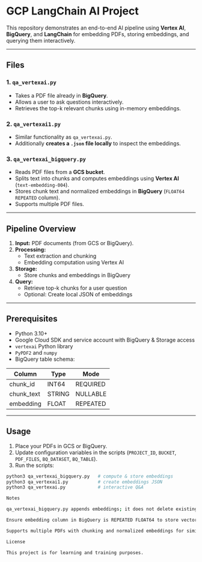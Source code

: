 # GCP LangChain AI Project

This repository demonstrates an end-to-end AI pipeline using **Vertex AI**, **BigQuery**, and **LangChain** for embedding PDFs, storing embeddings, and querying them interactively.  

---

## **Files**

### 1. `qa_vertexai.py`
- Takes a PDF file already in **BigQuery**.
- Allows a user to ask questions interactively.
- Retrieves the top-k relevant chunks using in-memory embeddings.

### 2. `qa_vertexai1.py`
- Similar functionality as `qa_vertexai.py`.
- Additionally **creates a `.json` file locally** to inspect the embeddings.

### 3. `qa_vertexai_bigquery.py`
- Reads PDF files from a **GCS bucket**.
- Splits text into chunks and computes embeddings using **Vertex AI** (`text-embedding-004`).
- Stores chunk text and normalized embeddings in **BigQuery** (`FLOAT64 REPEATED` column).
- Supports multiple PDF files.

---

## **Pipeline Overview**

1. **Input:** PDF documents (from GCS or BigQuery).  
2. **Processing:**  
   - Text extraction and chunking  
   - Embedding computation using Vertex AI  
3. **Storage:**  
   - Store chunks and embeddings in BigQuery  
4. **Query:**  
   - Retrieve top-k chunks for a user question  
   - Optional: Create local JSON of embeddings  

---

## **Prerequisites**

- Python 3.10+  
- Google Cloud SDK and service account with BigQuery & Storage access  
- `vertexai` Python library  
- `PyPDF2` and `numpy`  
- BigQuery table schema:  

| Column       | Type   | Mode      |
|--------------|--------|-----------|
| chunk_id     | INT64  | REQUIRED  |
| chunk_text   | STRING | NULLABLE  |
| embedding    | FLOAT  | REPEATED  |

---

## **Usage**

1. Place your PDFs in GCS or BigQuery.  
2. Update configuration variables in the scripts (`PROJECT_ID`, `BUCKET`, `PDF_FILES`, `BQ_DATASET`, `BQ_TABLE`).  
3. Run the scripts:  

```bash
python3 qa_vertexai_bigquery.py   # compute & store embeddings
python3 qa_vertexai1.py           # create embeddings JSON
python3 qa_vertexai.py            # interactive Q&A

Notes

qa_vertexai_bigquery.py appends embeddings; it does not delete existing rows.

Ensure embedding column in BigQuery is REPEATED FLOAT64 to store vectors.

Supports multiple PDFs with chunking and normalized embeddings for similarity search.

License

This project is for learning and training purposes.
